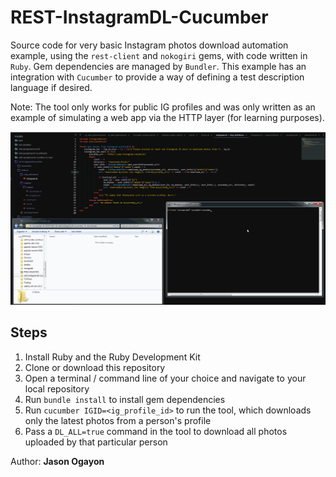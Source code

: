 REST-InstagramDL-Cucumber
=========================

Source code for very basic Instagram photos download automation example, using the `rest-client` and `nokogiri` gems, with code written in `Ruby`. Gem dependencies are managed by `Bundler`. This example has an integration with `Cucumber` to provide a way of defining a test description language if desired.

Note: The tool only works for public IG profiles and was only written as an example of simulating a web app via the HTTP layer (for learning purposes).

![demo1](screenshots/rest-instagramdl-cucumber.gif)

## Steps

1. Install Ruby and the Ruby Development Kit
2. Clone or download this repository
3. Open a terminal / command line of your choice and navigate to your local repository
4. Run `bundle install` to install gem dependencies
5. Run `cucumber IGID=<ig_profile_id>` to run the tool, which downloads only the latest photos from a person's profile
7. Pass a `DL_ALL=true` command in the tool to download all photos uploaded by that particular person

Author: **Jason Ogayon**
